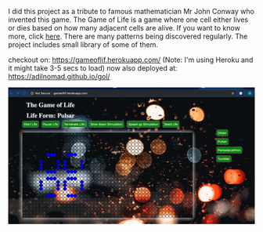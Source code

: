 I did this project as a tribute to famous mathematician Mr John Conway who invented this game. The Game of Life is a game where one cell either lives or dies based on how many adjacent cells are alive. If you want to know more, click [here](https://en.wikipedia.org/wiki/Conway%27s_Game_of_Life). There are many patterns being discovered regularly. The project includes small library of some of them.     

checkout on: https://gameoflif.herokuapp.com/  (Note: I'm using Heroku and it might take 3-5 secs to load)
now also deployed at: https://adilnomad.github.io/gol/

![Image](site.gif)
